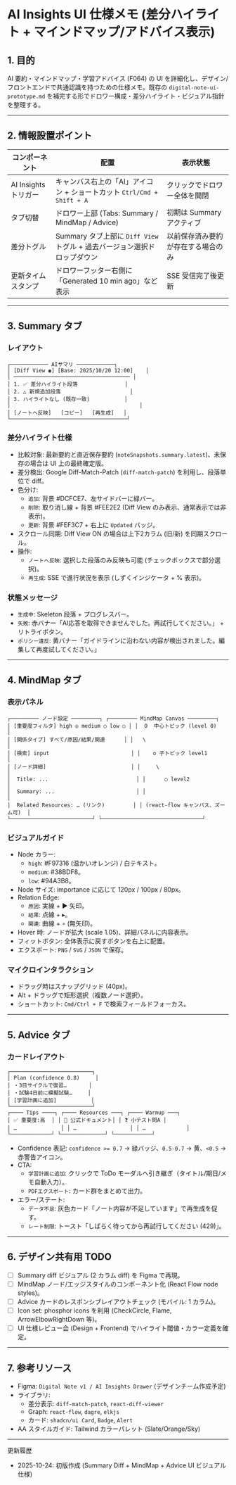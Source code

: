 # AI Insights UI 仕様メモ (差分ハイライト + マインドマップ/アドバイス表示)

## 1. 目的
AI 要約・マインドマップ・学習アドバイス (F064) の UI を詳細化し、デザイン/フロントエンドで共通認識を持つための仕様メモ。既存の `digital-note-ui-prototype.md` を補完する形でドロワー構成・差分ハイライト・ビジュアル指針を整理する。

---

## 2. 情報設置ポイント

| コンポーネント | 配置 | 表示状態 |
|----------------|------|----------|
| AI Insights トリガー | キャンバス右上の「AI」アイコン + ショートカット `Ctrl/Cmd + Shift + A` | クリックでドロワー全体を開閉 |
| タブ切替 | ドロワー上部 (Tabs: Summary / MindMap / Advice) | 初期は Summary アクティブ |
| 差分トグル | Summary タブ上部に `Diff View` トグル + 過去バージョン選択ドロップダウン | 以前保存済み要約が存在する場合のみ |
| 更新タイムスタンプ | ドロワーフッター右側に「Generated 10 min ago」など表示 | SSE 受信完了後更新 |

---

## 3. Summary タブ

### レイアウト
```
┌──────────── AIサマリ ────────────┐
│ [Diff View ◉] [Base: 2025/10/20 12:00]    │
│ ───────────────────────────────────── │
│ 1. ✅ 差分ハイライト段落               │
│ 2. △ 新規追加段落                      │
│ 3. ハイライトなし (既存一致)           │
│                                         │
│ [ノートへ反映]   [コピー]   [再生成]   │
└─────────────────────────────────────┘
```

### 差分ハイライト仕様
- 比較対象: 最新要約と直近保存要約 (`noteSnapshots.summary.latest`)、未保存の場合は UI 上の最終確定版。
- 差分検出: Google Diff-Match-Patch (`diff-match-patch`) を利用し、段落単位で diff。
- 色分け:
  - `追加`: 背景 #DCFCE7、左サイドバーに緑バー。
  - `削除`: 取り消し線 + 背景 #FEE2E2 (Diff View のみ表示、通常表示では非表示)。
  - `更新`: 背景 #FEF3C7 + 右上に `Updated` バッジ。
- スクロール同期: Diff View ON の場合は上下2カラム (旧/新) を同期スクロール。
- 操作:
  - `ノートへ反映`: 選択した段落のみ反映も可能 (チェックボックスで部分選択)。
  - `再生成`: SSE で進行状況を表示 (しずくインジケータ + % 表示)。

### 状態メッセージ
- `生成中`: Skeleton 段落 + プログレスバー。
- `失敗`: 赤バナー「AI応答を取得できませんでした。再試行してください。」 + リトライボタン。
- `ポリシー違反`: 黄バナー「ガイドラインに沿わない内容が検出されました。編集して再度試してください。」

---

## 4. MindMap タブ

### 表示パネル
```
┌───────── ノード設定 ─────────┐ ┌───────── MindMap Canvas ─────────┐
│ [重要度フィルタ] high ◎ medium ○ low ○ │ │  O  中心トピック (level 0)        │
│ [関係タイプ] すべて/原因/結果/関連      │ │   \                                │
│ [検索] input                          │ │    o 子トピック level1             │
│ [ノード詳細]                           │ │     \                              │
│  Title: ...                            │ │      ○ level2                      │
│  Summary: ...                          │ │                                    │
│  Related Resources: … (リンク)         │ │ (react-flow キャンバス、ズーム可)  │
└──────────────────────────┘ └────────────────────────────────┘
```

### ビジュアルガイド
- Node カラー:
  - `high`: #F97316 (温かいオレンジ) / 白テキスト。
  - `medium`: #38BDF8。
  - `low`: #94A3B8。
- Node サイズ: importance に応じて 120px / 100px / 80px。
- Relation Edge:
  - `原因`: 実線 + ► 矢印。
  - `結果`: 点線 + ▸。
  - `関連`: 曲線 + ◦ (無矢印)。
- Hover 時: ノードが拡大 (scale 1.05)、詳細パネルに内容表示。
- フィットボタン: 全体表示に戻すボタンを右上に配置。
- エクスポート: `PNG` / `SVG` / `JSON` で保存。

### マイクロインタラクション
- ドラッグ時はスナップグリッド (40px)。
- Alt + ドラッグで矩形選択（複数ノード選択）。
- ショートカット: `Cmd/Ctrl + F` で検索フィールドフォーカス。

---

## 5. Advice タブ

### カードレイアウト
```
┌──────────────────────────┐
│ Plan (confidence 0.8)     │
│ ・3日サイクルで復習…       │
│ ・試験4日前に模擬試験…     │
│ [学習計画に追加]           │
└──────────────────────────┘
┌──── Tips ────┐ ┌──── Resources ───┐ ┌──── Warmup ───┐
│ ✅ 重要度:高  │ │ 🔗 公式ドキュメント│ │ ❓ 小テスト問A │
│ …              │ │ …                 │ │ …             │
└─────────────┘ └──────────────┘ └────────────┘
```

- Confidence 表記: `confidence >= 0.7` → 緑バッジ、`0.5-0.7` → 黄、`<0.5` → 赤警告アイコン。
- CTA:
  - `学習計画に追加`: クリックで ToDo モーダルへ引き継ぎ（タイトル/期日/メモ自動入力）。
  - `PDFエクスポート`: カード群をまとめて出力。
- エラー/ステート:
  - `データ不足`: 灰色カード「ノート内容が不足しています」で再生成を促す。
  - `レート制限`: トースト「しばらく待ってから再試行してください (429)」。

---

## 6. デザイン共有用 TODO

- [ ] Summary diff ビジュアル (2 カラム diff) を Figma で再現。
- [ ] MindMap ノード/エッジスタイルのコンポーネント化 (React Flow node styles)。
- [ ] Advice カードのレスポンシブレイアウトチェック (モバイル: 1 カラム)。
- [ ] Icon set: phosphor icons を利用 (CheckCircle, Flame, ArrowElbowRightDown 等)。
- [ ] UI 仕様レビュー会 (Design + Frontend) でハイライト閾値・カラー定義を確定。

---

## 7. 参考リソース

- Figma: `Digital Note v1 / AI Insights Drawer` (デザインチーム作成予定)
- ライブラリ:
  - 差分表示: `diff-match-patch`, `react-diff-viewer`
  - Graph: `react-flow`, `dagre`, `elkjs`
  - カード: `shadcn/ui Card`, `Badge`, `Alert`
- AA スタイルガイド: Tailwind カラーパレット (Slate/Orange/Sky)

---

更新履歴  
- 2025-10-24: 初版作成 (Summary Diff + MindMap + Advice UI ビジュアル仕様)
